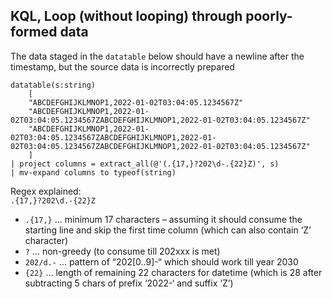 ## KQL, Loop (without looping) through poorly-formed data

The data staged in the `datatable` below should have a newline after the timestamp, but the source data is incorrectly prepared

```
datatable(s:string)
    [
    "ABCDEFGHIJKLMNOP1,2022-01-02T03:04:05.1234567Z"
    "ABCDEFGHIJKLMNOP1,2022-01-02T03:04:05.1234567ZABCDEFGHIJKLMNOP1,2022-01-02T03:04:05.1234567Z"
    "ABCDEFGHIJKLMNOP1,2022-01-02T03:04:05.1234567ZABCDEFGHIJKLMNOP1,2022-01-02T03:04:05.1234567ZABCDEFGHIJKLMNOP1,2022-01-02T03:04:05.1234567Z"
    ]
| project columns = extract_all(@'(.{17,}?202\d-.{22}Z)', s)
| mv-expand columns to typeof(string)
```

Regex explained:<br>
`.{17,}?202\d.-{22}Z`

*	`.{17,}` ... minimum 17 characters – assuming it should consume the starting line and skip the first time column (which can also contain ‘Z’ character)
*	`?` ... non-greedy (to consume till 202xxx is met)
*	`202/d.-` ... pattern of “202[0..9]-“ which should work till year 2030
*	`{22}` ... length of remaining 22 characters for datetime (which is 28 after subtracting 5 chars of prefix ‘2022-‘ and suffix ‘Z’)
